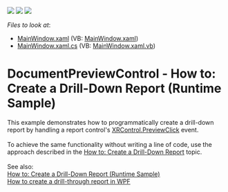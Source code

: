 <!-- default badges list -->
![](https://img.shields.io/endpoint?url=https://codecentral.devexpress.com/api/v1/VersionRange/128598025/15.2.4%2B)
[![](https://img.shields.io/badge/Open_in_DevExpress_Support_Center-FF7200?style=flat-square&logo=DevExpress&logoColor=white)](https://supportcenter.devexpress.com/ticket/details/T337482)
[![](https://img.shields.io/badge/📖_How_to_use_DevExpress_Examples-e9f6fc?style=flat-square)](https://docs.devexpress.com/GeneralInformation/403183)
<!-- default badges end -->
<!-- default file list -->
*Files to look at*:

* [MainWindow.xaml](./CS/dxWPFApp/MainWindow.xaml) (VB: [MainWindow.xaml](./VB/dxWPFApp/MainWindow.xaml))
* [MainWindow.xaml.cs](./CS/dxWPFApp/MainWindow.xaml.cs) (VB: [MainWindow.xaml.vb](./VB/dxWPFApp/MainWindow.xaml.vb))
<!-- default file list end -->
# DocumentPreviewControl - How to: Create a Drill-Down Report (Runtime Sample) 


This example demonstrates how to programmatically create a drill-down report by handling a report control's <a href="https://documentation.devexpress.com/XtraReports/DevExpressXtraReportsUIXRControl_PreviewClicktopic.aspx">XRControl.PreviewClick</a> event. <br><br>To achieve the same functionality without writing a line of code, use the approach described in the <a href="https://documentation.devexpress.com/XtraReports/CustomDocument114106.aspx">How to: Create a Drill-Down Report</a> topic.<br><br>See also:<br><a href="https://documentation.devexpress.com/#XtraReports/CustomDocument4788">How to: Create a Drill-Down Report (Runtime Sample)</a> <br><a href="https://www.devexpress.com/Support/Center/p/E3357">How to create a drill-through report in WPF</a>

<br/>


